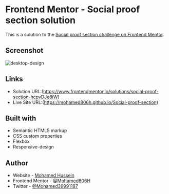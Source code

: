# Frontend Mentor - Social proof section solution

This is a solution to the [Social proof section challenge on Frontend Mentor](https://www.frontendmentor.io/challenges/social-proof-section-6e0qTv_bA).

## Screenshot

![desktop-design](https://user-images.githubusercontent.com/91362640/192345757-ff39c79e-92e5-432a-92ba-d8bdea26dafd.jpg)

## Links

- Solution URL:(https://www.frontendmentor.io/solutions/social-proof-section-hcpvDJe8iW)
- Live Site URL:(https://mohamed806h.github.io/Social-proof-section)

## Built with

- Semantic HTML5 markup
- CSS custom properties
- Flexbox
- Responsive-design

## Author

- Website - [Mohamed Hussein](https://mohameds7s-portfolio.netlify.app/)
- Frontend Mentor - [@Mohamed806H](https://www.frontendmentor.io/profile/Mohamed806H)
- Twitter - [@Mohamed39991187](https://www.twitter.com/Mohamed39991187)

